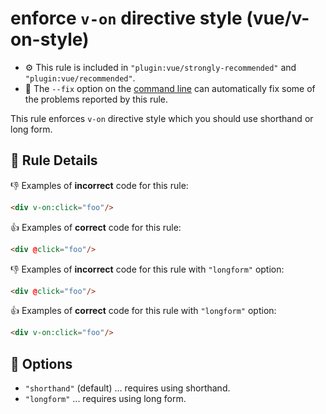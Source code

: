 # enforce `v-on` directive style (vue/v-on-style)

- :gear: This rule is included in `"plugin:vue/strongly-recommended"` and `"plugin:vue/recommended"`.
- :wrench: The `--fix` option on the [command line](http://eslint.org/docs/user-guide/command-line-interface#fix) can automatically fix some of the problems reported by this rule.

This rule enforces `v-on` directive style which you should use shorthand or long form.

## :book: Rule Details

:-1: Examples of **incorrect** code for this rule:

```html
<div v-on:click="foo"/>
```

:+1: Examples of **correct** code for this rule:

```html
<div @click="foo"/>
```

:-1: Examples of **incorrect** code for this rule with `"longform"` option:

```html
<div @click="foo"/>
```

:+1: Examples of **correct** code for this rule with `"longform"` option:

```html
<div v-on:click="foo"/>
```

## :wrench: Options

- `"shorthand"` (default) ... requires using shorthand.
- `"longform"` ... requires using long form.
